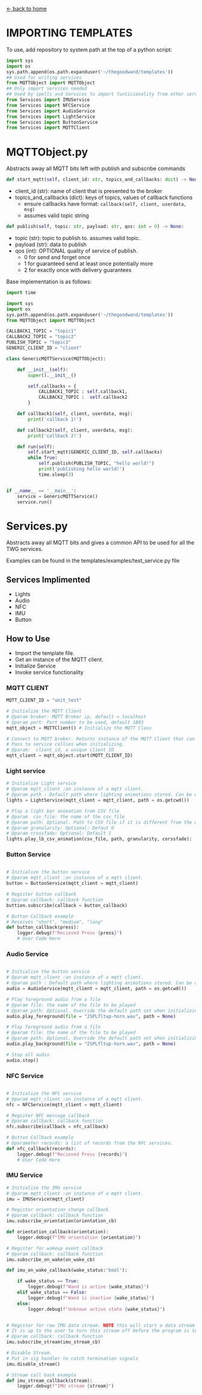 [<- back to home](../README.md)

# IMPORTING TEMPLATES #

To use, add repository to system path at the top of a python script:

```python
import sys
import os
sys.path.append(os.path.expanduser('~/thegoodwand/templates'))
## Used for writing services 
from MQTTObject import MQTTObject
## Only import services needed
## Used by spells and Services to import funticionality from other services 
from Services import IMUService
from Services import NFCService
from Services import AudioService
from Services import LightService
from Services import ButtonService
from Services import MQTTClient

```

# MQTTObject.py #
Abstracts away all MQTT bits left with publish and subscribe commands

```python
def start_mqtt(self, client_id: str, topics_and_callbacks: dict) -> None
```

- client_id (str): name of client that is presented to the broker
- topics_and_callbacks (dict): keys of topics, values of callback functions
    - ensure callbacks have format: `callback(self, client, userdata, msg)`
    - assumes valid topic string


```python 
def publish(self, topic: str, payload: str, qos: int = 0) -> None:
```

- topic (str): topic to publish to. assumes valid topic.
- payload (str): data to publish
- qos (int): OPTIONAL quality of service of publish.
    - 0 for send and forget once
    - 1 for guaranteed send at least once potentially more
    - 2 for exactly once with delivery guarantees

Base implementation is as follows:

```python
import time

import sys
import os
sys.path.append(os.path.expanduser('~/thegoodwand/templates'))
from MQTTObject import MQTTObject

CALLBACK1_TOPIC = "topic1"
CALLBACK2_TOPIC = "topic2"
PUBLISH_TOPIC = "topic3"
GENERIC_CLIENT_ID = "client"

class GenericMQTTService(MQTTObject):

    def __init__(self):
        super().__init__()

        self.callbacks = {
            CALLBACK1_TOPIC : self.callback1,
            CALLBACK2_TOPIC :  self.callback2
        }

    def callback1(self, client, userdata, msg):
        print('callback 1!')

    def callback2(self, client, userdata, msg):
        print('callback 2!')

    def run(self):
        self.start_mqtt(GENERIC_CLIENT_ID, self.callbacks)
        while True:
            self.publish(PUBLISH_TOPIC, "hello world!")
            print('publishing hello world!')
            time.sleep(3)


if __name__ == '__main__':
    service = GenericMQTTService()  
    service.run() 


```


# Services.py #

Abstracts away all MQTT bits and gives a common API to be used for all the TWG services. 

Examples can be found in the templates/examples/test_service.py file

## Services Implimented ##
* Lights
* Audio 
* NFC 
* IMU
* Button 

## How to Use ##

* Import the template file. 
* Get an instance of the MQTT client.
* Initialize Service 
* Invoke service functionality 


### MQTT CLIENT ###
```python 
MQTT_CLIENT_ID = "unit_test"

# Initialize the MQTT Client
# @param broker: MQTT Broker ip, default = localhost
# @param port: Port number to be used, default 1883
mqtt_object = MQTTClient() # Initialize the MQTT Class 

# Connect to MQTT broker. Returns instance of the MQTT Client that can be 
# Pass to service callses when initializing.
# @param:  client_id, a unique client ID  
mqtt_client = mqtt_object.start(MQTT_CLIENT_ID) 
```

### Light service ###
```python
# Initialize Light service 
# @param mqtt_client :an instance of a mqtt client.
# @param path : Default path where lighting animations stored. Can be overrode in the play_lb_csv_animation function
lights = LightService(mqtt_client = mqtt_client, path = os.getcwd()) 

# Play a light bar animation from CSV file
# @param  csv_file: the name of the csv_file
# @param path: Optional. Path to CSV file if it is different from the default path set in the LightService Init
# @param granularity: Optional: Defaut 0 
# @param crossfade: Optional: Default 1
lights.play_lb_csv_animation(csv_file, path, granularity, corssfade):

```

### Button Service ### 
```python 

# Initialize the button service 
# @param mqtt_client :an instance of a mqtt client.
button = ButtonService(mqtt_client = mqtt_client)

# Register button callback 
# @param callback: callback function 
buttion.subscribe(callback = button_callback)

# Button Callback example 
# Receives "short", "medium", "long"
def button_callback(press):
    logger.debug(f"Recieved Press {press}")
    # User Code Here
```

### Audio Service ### 
```python 

# Initialize the button service 
# @param mqtt_client :an instance of a mqtt client.
# @param path : Default path where lighting animations stored. Can be overrode in the play functions
audio = AudioService(mqtt_client = mqtt_client, path = os.getcwd())

# Play foreground audio from a file
# @param file: the name of the file to be played 
# @param path: Optional. Override the default path set when initializing the class
audio.play_foreground(file = "2SPLfltup-horn.wav", path = None)

# Play foreground audio from a file
# @param file: the name of the file to be played 
# @param path: Optional. Override the default path set when initializing the class
audio.play_background(file = "2SPLfltup-horn.wav", path = None)

# Stop all audio
audio.stop()
```

### NFC Service ### 
```python 

# Initialize the NFC service 
# @param mqtt_client :an instance of a mqtt client.
nfc = NFCService(mqtt_client = mqtt_client)

# Register NFC message callback 
# @param callback: callback function 
nfc.subscribe(callback = nfc_callback)

# Button Callback example 
# @parameter records: a list of records from the NFC services.
def nfc_callback(records):
    logger.debug(f"Recieved Press {records}")
    # User Code Here
```

### IMU Service ### 
```python 
# Initialize the IMU service 
# @param mqtt_client :an instance of a mqtt client.
imu = IMUService(mqtt_client)

# Register orientation change callback 
# @param callback: callback function 
imu.subscribe_orientation(orientation_cb)

def orientation_callback(orientation):
    logger.debug(f"IMU orientation {orientation}")

# Register for wakeup event callback 
# @param callback: callback function 
imu.subscribe_on_wake(on_wake_cb)

def imu_on_wake_callback(wake_status:'bool'):

    if wake_status == True: 
        logger.debug(f"Wand is active {wake_status}")
    elif wake_status == False: 
        logger.debug(f"Wand is inactive {wake_status}")
    else:    
        logger.debug(f"Unknown active state {wake_status}")


# Register for raw IMU data stream. NOTE this will start a data stream of IMU data
# It is up to the user to turn this stream off before the program is terminated 
# @param callback: callback function 
imu.subscribe_stream(imu_stream_cb)

# Disable Stream.
# Put in sig handler to catch termination signals
imu.disable_stream()

# Stream call back example
def imu_stream_callback(stream):
    logger.debug(f"IMU stream {stream}")


```
